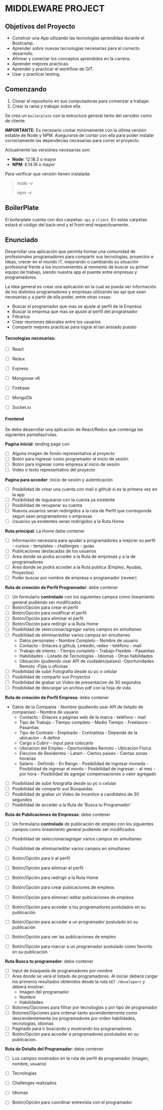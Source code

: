 # MIDDLEWARE PROJECT 

## Objetivos del Proyecto

- Construir una App utlizando las tecnologías aprendidas durante el Bootcamp.
- Aprender sobre nuevas tecnologías necesarias para el correcto desarrollo.
- Afirmar y conectar los conceptos aprendidos en la carrera.
- Aprender mejores prácticas.
- Aprender y practicar el workflow de GIT.
- Usar y practicar testing.

## Comenzando

1. Clonar el repositorio en sus computadoras para comenzar a trabajar.
2. Crear la rama y trabajar sobre ella.

Se crea un `boilerplate` con la estructura general tanto del servidor como de cliente.

__IMPORTANTE:__ Es necesario contar minimamente con la última versión estable de Node y NPM. Asegurarse de contar con ella para poder instalar correctamente las dependecias necesarias para correr el proyecto.

Actualmente las versiónes necesarias son:

 * __Node__: 12.18.3 o mayor
 * __NPM__: 6.14.16 o mayor

Para verificar que versión tienen instalada:

> node -v
>
> npm -v

## BoilerPlate

El boilerplate cuenta con dos carpetas: `api` y `client`. En estas carpetas estará el código del back-end y el front-end respectivamente.

## Enunciado

Desarrollar una aplicación que permita formar una comunidad de profesionales programadores para compartir sus tecnologías, proyectos e ideas, crecer en el mundo IT, mejorando o cambiando su situación profesional frente a los inconvenientes al momento de buscar su primer equipo de trabajo, siendo nuestra app el puente entre empresas y programadores.

La idea general es crear una aplicación en la cual se pueda ver información de los distintos programadores y empresas utilizando las api que sean necesarias y a partir de ella poder, entre otras cosas:

  - Buscar el programador que mas se ajuste al perfil de la Empresa
  - Buscar la empresa que mas se ajuste al perfil del programador
  - Filtrarlos
  - Crear reuniones laborales entre los usuarios
  - Compartir mejores practicas para lograr el tan ansiado puesto

  #### Tecnologías necesarias:
- [ ] React
- [ ] Redux
- [ ] Express
- [ ] Mongoose v6
- [ ] Firebase
- [ ] MongoDb
- [ ] Socket.io


#### Frontend

Se debe desarrollar una aplicación de React/Redux que contenga las siguientes pantallas/rutas.

__Pagina inicial__: landing page con
- [ ] Alguna imagen de fondo representativa al proyecto
- [ ] Botón para ingresar como programador al inicio de sesión
- [ ] Botón para ingresar como empresa al inicio de sesión
- [ ] Video o texto representativo del proyecto

__Pagina para acceder__: inicio de sesión y autenticación
- [ ] Posibilidad de crear una cuenta con mail o github si es la primera vez en la app
- [ ] Posibilidad de loguearse con la cuenta ya existente
- [ ] Posibilidad de recuperar su cuenta
- [ ] Nuevos usuarios seran redirigidos a la ruta de Perfil que corresponda segun sean programadores o empresas
- [ ] Usuarios ya existentes seran redirigidos a la Ruta Home

__Ruta principal__: La Home debe contener
- [ ] Información necesaria para ayudar a programadores a mejorar su perfil
        - cursos
        - templates
        - challenges
        - guías
- [ ] Publicaciones destacadas de los usuarios
- [ ] Área donde se podra acceder a la Ruta de empresas y a la de programadores
- [ ] Área donde se podrá acceder a la Ruta publica (Empleo, Ayudas, Proyectos)
- [ ] Poder buscar por nombre de empresa o programador (reveer) 

__Ruta de creación de Perfil Programador__: debe contener
- [ ] Un formulario __controlado__ con los siguientes campos como lineamiento general pudiendo ser modificados
- [ ] Botón/Opción para crear el perfil
- [ ] Botón/Opción para modificar el perfil
- [ ] Botón/Opción para eliminar el perfil
- [ ] Botón/Opción para redirigir a la Ruta Home
- [ ] Posibilidad de seleccionar/agregar varios campos en simultaneo
- [ ] Posibilidad de eliminar/editar varios campos en simultaneo
  - Datos personales
        - Nombre Completo
        - Nombre de usuario 
  - Contacto
        - Enlaces a github, Linkedin, redes
        - teléfono
        - mail 
  - Trabajo de interes
        - Tiempo completo
        - Trabajo Flexible
        - Pasantías
  - Habilidades
        - Listado de Tecnologías
        - Idiomas
        - Otras habilidades
  - Ubicación (pudiendo usar API de ciudades/paises)
        -Oportunidades Remoto
        -Fijas u oficinas
- [ ] Posibilidad de subir Fotografia desde su pc o celular
- [ ] Posibilidad de compartir sus Proyectos
- [ ] Posibilidad de grabar un Video de presentacion de 30 segundos
- [ ] Posibilidad de descargar un archivo pdf con la hoja de vida

__Ruta de creación de Perfil Empresa__: debe contener
- Datos de la Companía
        - Nombre (pudiendo usar API de listado de companias)
        - Nombre de usuario 
  - Contacto
        - Enlaces a páginas web de la marca
        - teléfono
        - mail 
  - Tipo de Trabajo
        - Tiempo completo
        - Medio Tiempo
        - Freelance
        - Pasantías
  - Tipo de Contrato
        - Empleado
        - Contratista
        - Depende de la ubicación
        - A definir       
  - Cargo a Cubrir
        - input para colocarlo
  - Ubicacion del Empleo
        - Oportunidades Remoto
        - Ubicación Física
  - Eleccion de Residentes
        - Latam
        - Ciertos paises
        - Ciertas zonas horarias
  - Salario
        - Definido
        - En Rango
        - Posibilidad de ingresar moneda
        - Posibilidad de ingresar el monto
        - Posibilidad de ingresar:
            - al mes
            - por hora
        - Posibilidad de agregar compensaciones o valor agregado
- [ ] Posibilidad de subir fotografía desde su pc o celular
- [ ] Posibilidad de compartir sus Búsquedas
- [ ] Posibilidad de grabar un Video de incentivo a candidatos de 30 segundos
- [ ] Posibilidad de acceder a la Ruta de 'Busca tu Programador'

__Ruta de Publicaciones de Empresas__: debe contener
- [ ] Un formulario __controlado__ de publicación de empleo con los siguientes campos como lineamiento general pudiendo ser modificados
- [ ] Posibilidad de seleccionar/agregar varios campos en simultaneo 
- [ ] Posibilidad de eliminar/editar varios campos en simultaneo 
- [ ] Botón/Opción para ir al perfil
- [ ] Botón/Opción para eliminar el perfil
- [ ] Botón/Opción para redirigir a la Ruta Home
- [ ] Botón/Opción para crear pubicaciones de empleos
- [ ] Botón/Opción para eliminar/ editar pubicaciones de empleos
- [ ] Botón/Opción para acceder a los programadores postulados en su publicación
- [ ] Botón/Opción para acceder a un programador postulado en su publicación
- [ ] Botón/Opción para ver las publicaciones de empleo
- [ ] Botón/Opción para marcar a un programador postulado como favorito en su publicación
  

__Ruta Busca tu programador__: debe contener

- [ ] Input de búsqueda de programadores por nombre
- [ ] Área donde se verá el listado de programadores. Al iniciar deberá cargar los primeros resultados obtenidos desde la ruta `GET /developers` y deberá mostrar:
  - Imagen del programador
  - Nombre
  - Habilidades 
- [ ] Botones/Opciones para filtrar por tecnologías y por tipo de programador
- [ ] Botones/Opciones para ordenar tanto ascendentemente como descendentemente los programadores por orden habilidades, tecnologías, idiomas
- [ ] Paginado para ir buscando y mostrando los programadores.
- [ ] Botón/Opción para acceder a programadores postulados en su publicacion.

__Ruta de Detalle del Programador__: debe contener
- [ ] Los campos mostrados en la ruta de perfil de programador (imagen, nombre, usuario)
- [ ] Tecnologías
- [ ] Challenges realizados
- [ ] Idiomas
- [ ] Botón/Opción para coordinar entrevista con el programador



